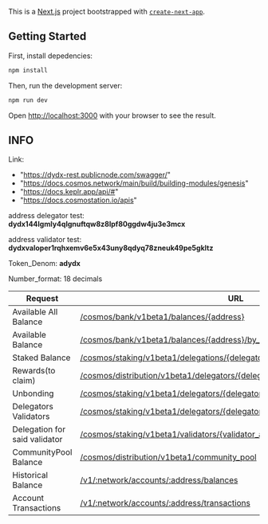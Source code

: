This is a [Next.js](https://nextjs.org/) project bootstrapped with [`create-next-app`](https://github.com/vercel/next.js/tree/canary/packages/create-next-app).

## Getting Started

First, install depedencies:
```bash
npm install
```

Then, run the development server:

```bash
npm run dev
```

Open [http://localhost:3000](http://localhost:3000) with your browser to see the result.

## INFO

Link:
- "https://dydx-rest.publicnode.com/swagger/"
- "https://docs.cosmos.network/main/build/building-modules/genesis"
- "https://docs.keplr.app/api/#"
- "https://docs.cosmostation.io/apis"

address delegator test: **dydx144lgmly4qlgnuftqw8z8lpf80ggdw4ju3e3mcx**

address validator test: **dydxvaloper1rqhxemv6e5x43uny8qdyq78zneuk49pe5gkltz**

Token_Denom: **adydx**

Number_format: 18 decimals

| Request  | URL  |  Method |   
|---|---|---|
| Available All Balance          | [/cosmos/bank/v1beta1/balances/{address}](https://dydx-rest.publicnode.com/swagger/#/Query/AllBalance)                                                        | GET |
| Available Balance              | [/cosmos/bank/v1beta1/balances/{address}/by_denom](https://dydx-rest.publicnode.com/swagger/#/Query/Balance)                                                  | GET | 
|  Staked Balance                | [/cosmos/staking/v1beta1/delegations/{delegator_addr}](https://dydx-rest.publicnode.com/swagger/#/Query/DelegatorDelegations)                                 | GET |
| Rewards(to claim)              | [/cosmos/distribution/v1beta1/delegators/{delegator_address}/rewards](https://dydx-rest.publicnode.com/swagger/#/Query/DelegationTotalRewards)                | GET |
| Unbonding                      | [/cosmos/staking/v1beta1/delegators/{delegator_addr}/unbonding_delegations](https://dydx-rest.publicnode.com/swagger/#/Query/DelegatorUnbondingDelegations)   | GET |   
| Delegators Validators          | [/cosmos/staking/v1beta1/delegators/{delegator_addr}/validators](https://dydx-rest.publicnode.com/swagger/#/Query/DelegatorValidators)                        | GET |  
| Delegation for said validator  | [/cosmos/staking/v1beta1/validators/{validator_addr}/delegations/{delegator_addr}](https://dydx-rest.publicnode.com/swagger/#/Query/Delegation)               | GET |  
| CommunityPool Balance          | [/cosmos/distribution/v1beta1/community_pool](https://dydx-rest.publicnode.com/swagger/#/Query/CommunityPool)                                                 | GET |  
| Historical Balance             | [/v1/:network/accounts/:address/balances](https://apis.mintscan.io/v1/:network/accounts/:address/balances)                                                    | GET |  
| Account Transactions           | [/v1/:network/accounts/:address/transactions](https://apis.mintscan.io/v1/:network/accounts/:address/transactions)                                            | GET |  
